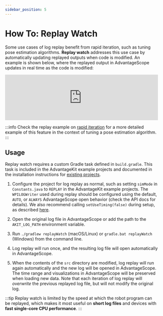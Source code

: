```yaml
---
sidebar_position: 5
---
```


# How To: Replay Watch

Some use cases of log replay benefit from rapid iteration, such as tuning pose estimation algorithms. **Replay watch** addresses this use case by automatically updating replayed outputs when code is modified. An example is shown below, where the replayed output in AdvantageScope updates in real time as the code is modified:

<iframe width="100%" style={{"aspect-ratio": "16 / 9"}} src="https://www.youtube.com/embed/TYRNqW8SrkE" title="AdvantageKit Replay Watch Demo (Simple)" frameborder="0" allow="accelerometer; autoplay; clipboard-write; encrypted-media; gyroscope; picture-in-picture; web-share" referrerpolicy="strict-origin-when-cross-origin" allowfullscreen></iframe>

:::info
Check the replay example on [rapid iteration](./what-is-advantagekit/example-rapid-iteration.md) for a more detailed example of this feature in the context of tuning a pose estimation algorithm.
:::

## Usage

Replay watch requires a custom Gradle task defined in `build.gradle`. This task is included in the AdvantageKit example projects and documented in the installation instructions for [existing projects](./installation/existing-projects.md).

1. Configure the project for log replay as normal, such as setting `simMode` in `Constants.java` to `REPLAY` in the AdvantageKit example projects. The `WPILOGWriter` used during replay should be configured using the default, `AUTO`, or `ALWAYS` AdvantageScope open behavior (check the API docs for details). We also recommend calling `setUseTiming(false)` during setup, as described [here](./traditional-replay.md#setup).

2. Open the original log file in AdvantageScope or add the path to the `AKIT_LOG_PATH` environment variable.

3. Run `./gradlew replayWatch` (macOS/Linux) or `gradle.bat replayWatch` (Windows) from the command line.

4. Log replay will run once, and the resulting log file will open automatically in AdvantageScope.

5. When the contents of the `src` directory are modified, log replay will run again automatically and the new log will be opened in AdvantageScope. The time range and visualizations in AdvantageScope will be preserved when loading new data. Note that each iteration of log replay will _overwrite_ the previous replayed log file, but will not modify the original log.

:::tip
Replay watch is limited by the speed at which the robot program can be replayed, which makes it most useful on **short log files** and devices with **fast single-core CPU performance**.
:::
